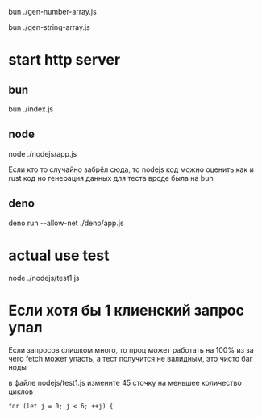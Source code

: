 bun ./gen-number-array.js

bun ./gen-string-array.js

# start http server

## bun

bun ./index.js

## node

node ./nodejs/app.js

Если кто то случайно забрёл сюда, то nodejs код можно оценить как и rust код но генерация данных для теста вроде была на bun

## deno

deno run --allow-net ./deno/app.js

# actual use test

node ./nodejs/test1.js

# Если хотя бы 1 клиенский запрос упал
Если запросов слишком много, то проц может работать на 100% из за чего fetch может упасть, а тест получится не валидным, это чисто баг ноды

в файле nodejs/test1.js измените 45 сточку на меньшее количество циклов
```
for (let j = 0; j < 6; ++j) {
```
